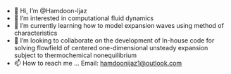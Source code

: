 - 👋 Hi, I’m @Hamdoon-Ijaz
- 👀 I’m interested in computational fluid dynamics
- 🌱 I’m currently learning how to model expansion waves using method of characteristics
- 💞️ I’m looking to collaborate on the development of In-house code for solving flowfield of centered one-dimensional unsteady expansion subject to thermochemical nonequilibrium
- 📫 How to reach me ... Email: hamdoonijaz1@outlook.com

<!---
Hamdoon-Ijaz/Hamdoon-Ijaz is a ✨ special ✨ repository because its `README.md` (this file) appears on your GitHub profile.
You can click the Preview link to take a look at your changes.
--->
